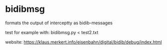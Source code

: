 # bidibmsg
formats the output of interceptty as bidib-messages

test for example with: bidibmsg.py < test2.txt

website:  https://klaus.merkert.info/eisenbahn/digital/bidib/debug/index.html
